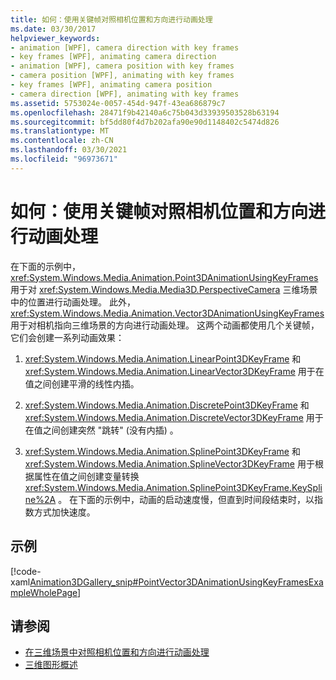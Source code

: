 ```yaml
---
title: 如何：使用关键帧对照相机位置和方向进行动画处理
ms.date: 03/30/2017
helpviewer_keywords:
- animation [WPF], camera direction with key frames
- key frames [WPF], animating camera direction
- animation [WPF], camera position with key frames
- camera position [WPF], animating with key frames
- key frames [WPF], animating camera position
- camera direction [WPF], animating with key frames
ms.assetid: 5753024e-0057-454d-947f-43ea686879c7
ms.openlocfilehash: 28471f9b42140a6c75b043d33939503528b63194
ms.sourcegitcommit: bf5dd80f4d7b202afa90e90d1148402c5474d826
ms.translationtype: MT
ms.contentlocale: zh-CN
ms.lasthandoff: 03/30/2021
ms.locfileid: "96973671"
---
```

# <a name="how-to-animate-camera-position-and-direction-using-key-frames"></a>如何：使用关键帧对照相机位置和方向进行动画处理
在下面的示例中， <xref:System.Windows.Media.Animation.Point3DAnimationUsingKeyFrames> 用于对 <xref:System.Windows.Media.Media3D.PerspectiveCamera> 三维场景中的位置进行动画处理。 此外， <xref:System.Windows.Media.Animation.Vector3DAnimationUsingKeyFrames> 用于对相机指向三维场景的方向进行动画处理。 这两个动画都使用几个关键帧，它们会创建一系列动画效果：  
  
1. <xref:System.Windows.Media.Animation.LinearPoint3DKeyFrame> 和 <xref:System.Windows.Media.Animation.LinearVector3DKeyFrame> 用于在值之间创建平滑的线性内插。  
  
2. <xref:System.Windows.Media.Animation.DiscretePoint3DKeyFrame> 和 <xref:System.Windows.Media.Animation.DiscreteVector3DKeyFrame> 用于在值之间创建突然 "跳转" (没有内插) 。  
  
3. <xref:System.Windows.Media.Animation.SplinePoint3DKeyFrame> 和 <xref:System.Windows.Media.Animation.SplineVector3DKeyFrame> 用于根据属性在值之间创建变量转换 <xref:System.Windows.Media.Animation.SplinePoint3DKeyFrame.KeySpline%2A> 。 在下面的示例中，动画的启动速度慢，但直到时间段结束时，以指数方式加快速度。  
  
## <a name="example"></a>示例  
 [!code-xaml[Animation3DGallery_snip#PointVector3DAnimationUsingKeyFramesExampleWholePage](~/samples/snippets/csharp/VS_Snippets_Wpf/Animation3DGallery_snip/CS/PointVector3DAnimationUsingKeyFramesExample.xaml#pointvector3danimationusingkeyframesexamplewholepage)]  
  
## <a name="see-also"></a>请参阅

- [在三维场景中对照相机位置和方向进行动画处理](how-to-animate-camera-position-and-direction-in-a-3d-scene.md)
- [三维图形概述](3-d-graphics-overview.md)
